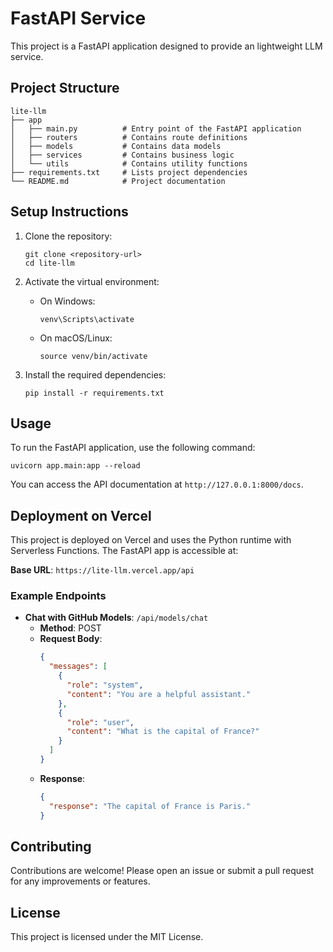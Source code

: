# FastAPI Service

This project is a FastAPI application designed to provide an lightweight LLM service.


## Project Structure

```
lite-llm
├── app
│   ├── main.py          # Entry point of the FastAPI application
│   ├── routers          # Contains route definitions
│   ├── models           # Contains data models
│   ├── services         # Contains business logic
│   └── utils            # Contains utility functions
├── requirements.txt     # Lists project dependencies
└── README.md            # Project documentation
```

## Setup Instructions

1. Clone the repository:
   ```
   git clone <repository-url>
   cd lite-llm
   ```

1. Activate the virtual environment:
   - On Windows:
     ```
     venv\Scripts\activate
     ```
   - On macOS/Linux:
     ```
     source venv/bin/activate
     ```

1. Install the required dependencies:
   ```
   pip install -r requirements.txt
   ```

## Usage

To run the FastAPI application, use the following command:

```
uvicorn app.main:app --reload
```

You can access the API documentation at `http://127.0.0.1:8000/docs`.

## Deployment on Vercel

This project is deployed on Vercel and uses the Python runtime with Serverless Functions. The FastAPI app is accessible at:

**Base URL**: `https://lite-llm.vercel.app/api`

### Example Endpoints

- **Chat with GitHub Models**: `/api/models/chat`
  - **Method**: POST
  - **Request Body**:
    ```json
    {
      "messages": [
        {
          "role": "system",
          "content": "You are a helpful assistant."
        },
        {
          "role": "user",
          "content": "What is the capital of France?"
        }
      ]
    }
    ```
  - **Response**:
    ```json
    {
      "response": "The capital of France is Paris."
    }
    ```

## Contributing

Contributions are welcome! Please open an issue or submit a pull request for any improvements or features.

## License

This project is licensed under the MIT License.